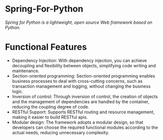 # Spring-For-Python
*Spring for Python is a lightweight, open source Web framework based on Python.*

# Functional Features
- Dependency Injection: With dependency injection, you can achieve decoupling and flexibility between objects, simplifying code writing and maintenance.
- Section-oriented programming: Section-oriented programming enables business processes to deal with cross-cutting concerns, such as transaction management and logging, without changing the business logic.
- Inversion of control: Through inversion of control, the creation of objects and the management of dependencies are handled by the container, reducing the coupling degree of code.
- RESTful Support: Supports RESTful routing and resource management, making it easier to build RESTful apis.
- Modular design: The framework adopts a modular design, so that developers can choose the required functional modules according to the actual needs, reducing unnecessary complexity.
